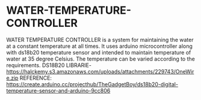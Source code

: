 # WATER-TEMPERATURE-CONTROLLER
WATER TEMPERATURE CONTROLLER is a system for maintaining the water at a constant temperature at all times. It uses arduino microcontroller along with ds18b20 temperature sensor and intended to maintain temperature of water at 35 degree Celsius. The temperature can be varied according to the requirements.
DS18B20 LIBRARIE- https://halckemy.s3.amazonaws.com/uploads/attachments/229743/OneWire.zip
REFERENCE: https://create.arduino.cc/projecthub/TheGadgetBoy/ds18b20-digital-temperature-sensor-and-arduino-9cc806
